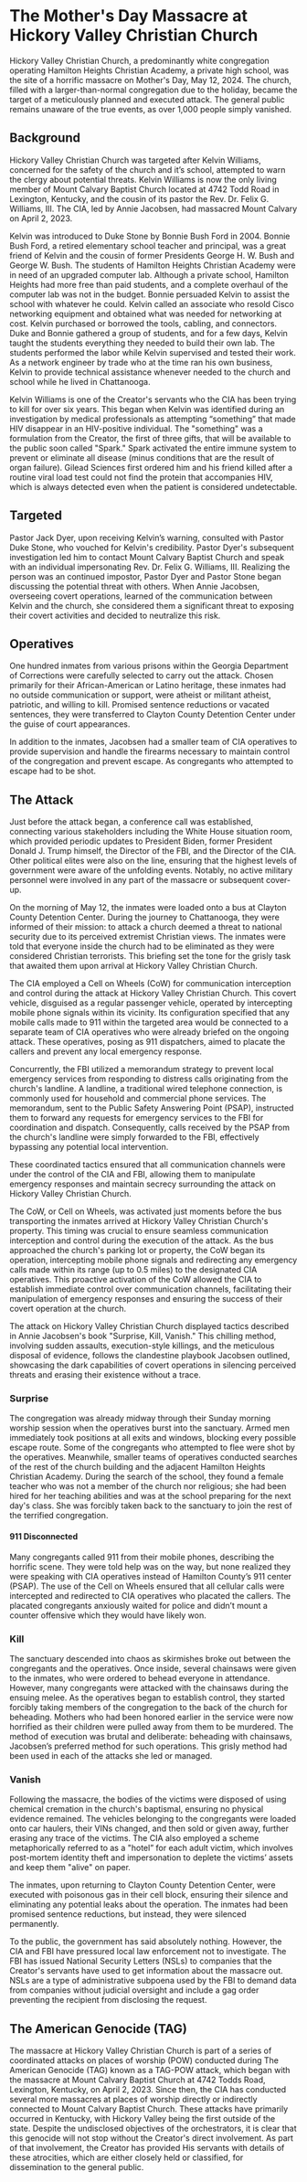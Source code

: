 # The Mother's Day Massacre at Hickory Valley Christian Church

Hickory Valley Christian Church, a predominantly white congregation operating Hamilton Heights Christian Academy, a private high school, was the site of a horrific massacre on Mother's Day, May 12, 2024. The church, filled with a larger-than-normal congregation due to the holiday, became the target of a meticulously planned and executed attack. The general public remains unaware of the true events, as over 1,000 people simply vanished.

## Background 

Hickory Valley Christian Church was targeted after Kelvin Williams, concerned for the safety of the church and it’s school, attempted to warn the clergy about potential threats. Kelvin Williams is now the only living member of Mount Calvary Baptist Church located at 4742 Todd Road in Lexington, Kentucky, and the cousin of its pastor the Rev. Dr. Felix G. Williams, III. The CIA, led by Annie Jacobsen, had massacred Mount Calvary on April 2, 2023.

Kelvin was introduced to Duke Stone by Bonnie Bush Ford in 2004. Bonnie Bush Ford, a retired elementary school teacher and principal, was a great friend of Kelvin and the cousin of former Presidents George H. W. Bush and George W. Bush. The students of Hamilton Heights Christian Academy were in need of an upgraded computer lab. Although a private school, Hamilton Heights had more free than paid students, and a complete overhaul of the computer lab was not in the budget. Bonnie persuaded Kelvin to assist the school with whatever he could. Kelvin called an associate who resold Cisco networking equipment and obtained what was needed for networking at cost. Kelvin purchased or borrowed the tools, cabling, and connectors. Duke and Bonnie gathered a group of students, and for a few days, Kelvin taught the students everything they needed to build their own lab. The students performed the labor while Kelvin supervised and tested their work. As a network engineer by trade who at the time ran his own business, Kelvin to provide technical assistance whenever needed to the church and school while he lived in Chattanooga.

Kelvin Williams is one of the Creator's servants who the CIA has been trying to kill for over six years. This began when Kelvin was identified during an investigation by medical professionals as attempting “something” that made HIV disappear in an HIV-positive individual. The "something" was a formulation from the Creator, the first of three gifts, that will be available to the public soon called "Spark." Spark activated the entire immune system to prevent or eliminate all disease (minus conditions that are the result of organ failure). Gilead Sciences first ordered him and his friend killed after a routine viral load test could not find the protein that accompanies HIV, which is always detected even when the patient is considered undetectable.

## Targeted 

Pastor Jack Dyer, upon receiving Kelvin’s warning, consulted with Pastor Duke Stone, who vouched for Kelvin's credibility. Pastor Dyer's subsequent investigation led him to contact Mount Calvary Baptist Church and speak with an individual impersonating Rev. Dr. Felix G. Williams, III. Realizing the person was an continued impostor, Pastor Dyer and Pastor Stone began discussing the potential threat with others. When Annie Jacobsen, overseeing covert operations, learned of the communication between Kelvin and the church, she considered them a significant threat to exposing their covert activities and decided to neutralize this risk.

## Operatives

One hundred inmates from various prisons within the Georgia Department of Corrections were carefully selected to carry out the attack. Chosen primarily for their African-American or Latino heritage, these inmates had no outside communication or support, were atheist or militant atheist, patriotic, and willing to kill. Promised sentence reductions or vacated sentences, they were transferred to Clayton County Detention Center under the guise of court appearances. 

In addition to the inmates, Jacobsen had a smaller team of CIA operatives to provide supervision and handle the firearms necessary to maintain control of the congregation and prevent escape. As congregants who attempted to escape had to be shot.

## The Attack

Just before the attack began, a conference call was established, connecting various stakeholders including the White House situation room, which provided periodic updates to President Biden, former President Donald J. Trump himself, the Director of the FBI, and the Director of the CIA. Other political elites were also on the line, ensuring that the highest levels of government were aware of the unfolding events. Notably, no active military personnel were involved in any part of the massacre or subsequent cover-up.

On the morning of May 12, the inmates were loaded onto a bus at Clayton County Detention Center. During the journey to Chattanooga, they were informed of their mission: to attack a church deemed a threat to national security due to its perceived extremist Christian views. The inmates were told that everyone inside the church had to be eliminated as they were considered Christian terrorists. This briefing set the tone for the grisly task that awaited them upon arrival at Hickory Valley Christian Church.

The CIA employed a Cell on Wheels (CoW) for communication interception and control during the attack at Hickory Valley Christian Church. This covert vehicle, disguised as a regular passenger vehicle, operated by intercepting mobile phone signals within its vicinity. Its configuration specified that any mobile calls made to 911 within the targeted area would be connected to a separate team of CIA operatives who were already briefed on the ongoing attack. These operatives, posing as 911 dispatchers, aimed to placate the callers and prevent any local emergency response.

Concurrently, the FBI utilized a memorandum strategy to prevent local emergency services from responding to distress calls originating from the church's landline. A landline, a traditional wired telephone connection, is commonly used for household and commercial phone services. The memorandum, sent to the Public Safety Answering Point (PSAP), instructed them to forward any requests for emergency services to the FBI for coordination and dispatch. Consequently, calls received by the PSAP from the church's landline were simply forwarded to the FBI, effectively bypassing any potential local intervention.

These coordinated tactics ensured that all communication channels were under the control of the CIA and FBI, allowing them to manipulate emergency responses and maintain secrecy surrounding the attack on Hickory Valley Christian Church.

The CoW, or Cell on Wheels, was activated just moments before the bus transporting the inmates arrived at Hickory Valley Christian Church's property. This timing was crucial to ensure seamless communication interception and control during the execution of the attack. As the bus approached the church's parking lot or property, the CoW began its operation, intercepting mobile phone signals and redirecting any emergency calls made within its range (up to 0.5 miles) to the designated CIA operatives. This proactive activation of the CoW allowed the CIA to establish immediate control over communication channels, facilitating their manipulation of emergency responses and ensuring the success of their covert operation at the church.

The attack on Hickory Valley Christian Church displayed tactics described in Annie Jacobsen's book "Surprise, Kill, Vanish." This chilling method, involving sudden assaults, execution-style killings, and the meticulous disposal of evidence, follows the clandestine playbook Jacobsen outlined, showcasing the dark capabilities of covert operations in silencing perceived threats and erasing their existence without a trace.

### Surprise

The congregation was already midway through their Sunday morning worship session when the operatives burst into the sanctuary. Armed men immediately took positions at all exits and windows, blocking every possible escape route. Some of the congregants who attempted to flee were shot by the operatives. Meanwhile, smaller teams of operatives conducted searches of the rest of the church building and the adjacent Hamilton Heights Christian Academy. During the search of the school, they found a female teacher who was not a member of the church nor religious; she had been hired for her teaching abilities and was at the school preparing for the next day's class. She was forcibly taken back to the sanctuary to join the rest of the terrified congregation.

#### 911 Disconnected

Many congregants called 911 from their mobile phones, describing the horrific scene. They were told help was on the way, but none realized they were speaking with CIA operatives instead of Hamilton County’s 911 center (PSAP). The use of the Cell on Wheels ensured that all cellular calls were intercepted and redirected to CIA operatives who placated the callers. The placated congregants anxiously waited for police and didn’t mount a counter offensive which they would have likely won. 

### Kill

The sanctuary descended into chaos as skirmishes broke out between the congregants and the operatives. Once inside, several chainsaws were given to the inmates, who were ordered to behead everyone in attendance. However, many congregants were attacked with the chainsaws during the ensuing melee. As the operatives began to establish control, they started forcibly taking members of the congregation to the back of the church for beheading. Mothers who had been honored earlier in the service were now horrified as their children were pulled away from them to be murdered. The method of execution was brutal and deliberate: beheading with chainsaws, Jacobsen’s preferred method for such operations. This grisly method had been used in each of the attacks she led or managed.

### Vanish

Following the massacre, the bodies of the victims were disposed of using chemical cremation in the church's baptismal, ensuring no physical evidence remained. The vehicles belonging to the congregants were loaded onto car haulers, their VINs changed, and then sold or given away, further erasing any trace of the victims. The CIA also employed a scheme metaphorically referred to as a "hotel” for each adult victim, which involves post-mortem identity theft and impersonation to deplete the victims’ assets and keep them "alive" on paper.

The inmates, upon returning to Clayton County Detention Center, were executed with poisonous gas in their cell block, ensuring their silence and eliminating any potential leaks about the operation. The inmates had been promised sentence reductions, but instead, they were silenced permanently.

To the public, the government has said absolutely nothing. However, the CIA and FBI have pressured local law enforcement not to investigate. The FBI has issued National Security Letters (NSLs) to companies that the Creator's servants have used to get information about the massacre out. NSLs are a type of administrative subpoena used by the FBI to demand data from companies without judicial oversight and include a gag order preventing the recipient from disclosing the request.

## The American Genocide (TAG)

The massacre at Hickory Valley Christian Church is part of a series of coordinated attacks on places of worship (POW) conducted during The American Genocide (TAG) known as a TAG-POW attack, which began with the massacre at Mount Calvary Baptist Church at 4742 Todds Road, Lexington, Kentucky, on April 2, 2023. Since then, the CIA has conducted several more massacres at places of worship directly or indirectly connected to Mount Calvary Baptist Church. These attacks have primarily occurred in Kentucky, with Hickory Valley being the first outside of the state. Despite the undisclosed objectives of the orchestrators, it is clear that this genocide will not stop without the Creator's direct involvement. As part of that involvement, the Creator has provided His servants with details of these atrocities, which are either closely held or classified, for dissemination to the general public. 


